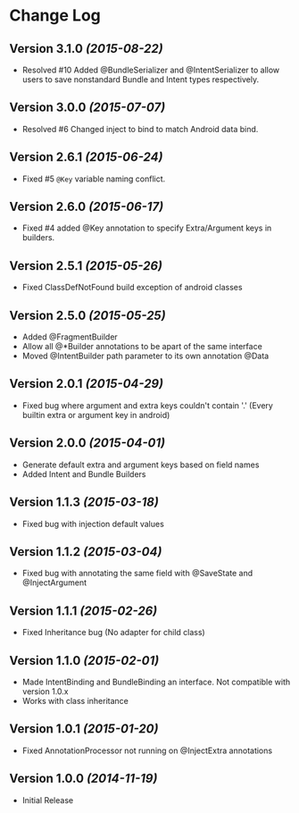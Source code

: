 Change Log
==========
Version 3.1.0 *(2015-08-22)*
----------------------------

 * Resolved #10 Added @BundleSerializer and @IntentSerializer to allow users to save nonstandard Bundle and Intent types respectively.

Version 3.0.0 *(2015-07-07)*
----------------------------

 * Resolved #6 Changed inject to bind to match Android data bind.
 
Version 2.6.1 *(2015-06-24)*
------------------

 * Fixed #5 `@Key` variable naming conflict.

Version 2.6.0 *(2015-06-17)*
----------------------------

  * Fixed #4 added @Key annotation to specify Extra/Argument keys in builders.

Version 2.5.1 *(2015-05-26)*
----------------------------

  * Fixed ClassDefNotFound build exception of android classes

Version 2.5.0 *(2015-05-25)*
----------------------------

  * Added @FragmentBuilder
  * Allow all @*Builder annotations to be apart of the same interface
  * Moved @IntentBuilder path parameter to its own annotation @Data
  
Version 2.0.1 *(2015-04-29)*
----------------------------

  * Fixed bug where argument and extra keys couldn't contain '.' (Every builtin extra or argument key in android) 
  
Version 2.0.0 *(2015-04-01)*
----------------------------

  * Generate default extra and argument keys based on field names
  * Added Intent and Bundle Builders
  
Version 1.1.3 *(2015-03-18)*
----------------------------

 * Fixed bug with injection default values
  
Version 1.1.2 *(2015-03-04)*
----------------------------

  * Fixed bug with annotating the same field with @SaveState and @InjectArgument
  
Version 1.1.1 *(2015-02-26)*
----------------------------
  
  * Fixed Inheritance bug (No adapter for child class)

Version 1.1.0 *(2015-02-01)*
----------------------------

  * Made IntentBinding and BundleBinding an interface. Not compatible with version 1.0.x
  * Works with class inheritance
  
Version 1.0.1 *(2015-01-20)*
----------------------------

  * Fixed AnnotationProcessor not running on @InjectExtra annotations
   
Version 1.0.0 *(2014-11-19)*
----------------------------

  * Initial Release